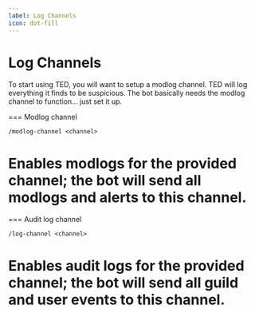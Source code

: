 ```yaml
---
label: Log Channels
icon: dot-fill
---
```


# Log Channels

To start using TED, you will want to setup a modlog channel. TED will log everything it finds to be suspicious. The bot basically needs the modlog channel to function... just set it up.

=== Modlog channel
```
/modlog-channel <channel>
```
Enables modlogs for the provided channel; the bot will send all modlogs and alerts to this channel.
===

=== Audit log channel
```
/log-channel <channel>
```
Enables audit logs for the provided channel; the bot will send all guild and user events to this channel.
===